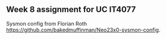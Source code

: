 ## Week 8 assignment for UC IT4077
Sysmon config from Florian Roth https://github.com/bakedmuffinman/Neo23x0-sysmon-config.

